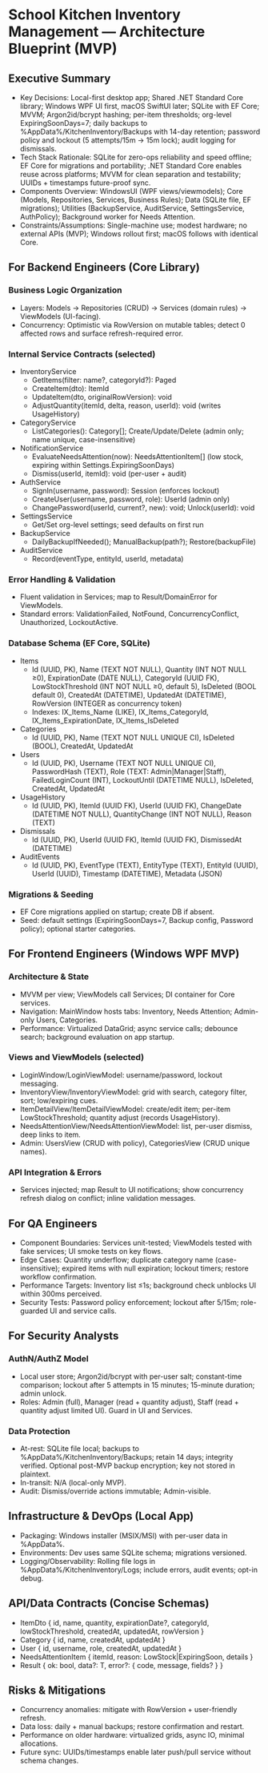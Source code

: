 # School Kitchen Inventory Management — Architecture Blueprint (MVP)

## Executive Summary
- Key Decisions: Local-first desktop app; Shared .NET Standard Core library; Windows WPF UI first, macOS SwiftUI later; SQLite with EF Core; MVVM; Argon2id/bcrypt hashing; per-item thresholds; org-level ExpiringSoonDays=7; daily backups to %AppData%/KitchenInventory/Backups with 14-day retention; password policy and lockout (5 attempts/15m → 15m lock); audit logging for dismissals.
- Tech Stack Rationale: SQLite for zero-ops reliability and speed offline; EF Core for migrations and portability; .NET Standard Core enables reuse across platforms; MVVM for clean separation and testability; UUIDs + timestamps future-proof sync.
- Components Overview: WindowsUI (WPF views/viewmodels); Core (Models, Repositories, Services, Business Rules); Data (SQLite file, EF migrations); Utilities (BackupService, AuditService, SettingsService, AuthPolicy); Background worker for Needs Attention.
- Constraints/Assumptions: Single-machine use; modest hardware; no external APIs (MVP); Windows rollout first; macOS follows with identical Core.

## For Backend Engineers (Core Library)
### Business Logic Organization
- Layers: Models → Repositories (CRUD) → Services (domain rules) → ViewModels (UI-facing).
- Concurrency: Optimistic via RowVersion on mutable tables; detect 0 affected rows and surface refresh-required error.

### Internal Service Contracts (selected)
- InventoryService
  - GetItems(filter: name?, categoryId?): Paged<ItemDto>
  - CreateItem(dto): ItemId
  - UpdateItem(dto, originalRowVersion): void
  - AdjustQuantity(itemId, delta, reason, userId): void (writes UsageHistory)
- CategoryService
  - ListCategories(): Category[]; Create/Update/Delete (admin only; name unique, case-insensitive)
- NotificationService
  - EvaluateNeedsAttention(now): NeedsAttentionItem[] (low stock, expiring within Settings.ExpiringSoonDays)
  - Dismiss(userId, itemId): void (per-user + audit)
- AuthService
  - SignIn(username, password): Session (enforces lockout)
  - CreateUser(username, password, role): UserId (admin only)
  - ChangePassword(userId, current?, new): void; Unlock(userId): void
- SettingsService
  - Get/Set org-level settings; seed defaults on first run
- BackupService
  - DailyBackupIfNeeded(); ManualBackup(path?); Restore(backupFile)
- AuditService
  - Record(eventType, entityId, userId, metadata)

### Error Handling & Validation
- Fluent validation in Services; map to Result<T>/DomainError for ViewModels.
- Standard errors: ValidationFailed, NotFound, ConcurrencyConflict, Unauthorized, LockoutActive.

### Database Schema (EF Core, SQLite)
- Items
  - Id (UUID, PK), Name (TEXT NOT NULL), Quantity (INT NOT NULL ≥0), ExpirationDate (DATE NULL), CategoryId (UUID FK), LowStockThreshold (INT NOT NULL ≥0, default 5), IsDeleted (BOOL default 0), CreatedAt (DATETIME), UpdatedAt (DATETIME), RowVersion (INTEGER as concurrency token)
  - Indexes: IX_Items_Name (LIKE), IX_Items_CategoryId, IX_Items_ExpirationDate, IX_Items_IsDeleted
- Categories
  - Id (UUID, PK), Name (TEXT NOT NULL UNIQUE CI), IsDeleted (BOOL), CreatedAt, UpdatedAt
- Users
  - Id (UUID, PK), Username (TEXT NOT NULL UNIQUE CI), PasswordHash (TEXT), Role (TEXT: Admin|Manager|Staff), FailedLoginCount (INT), LockoutUntil (DATETIME NULL), IsDeleted, CreatedAt, UpdatedAt
- UsageHistory
  - Id (UUID, PK), ItemId (UUID FK), UserId (UUID FK), ChangeDate (DATETIME NOT NULL), QuantityChange (INT NOT NULL), Reason (TEXT)
- Dismissals
  - Id (UUID, PK), UserId (UUID FK), ItemId (UUID FK), DismissedAt (DATETIME)
- AuditEvents
  - Id (UUID, PK), EventType (TEXT), EntityType (TEXT), EntityId (UUID), UserId (UUID), Timestamp (DATETIME), Metadata (JSON)

### Migrations & Seeding
- EF Core migrations applied on startup; create DB if absent.
- Seed: default settings (ExpiringSoonDays=7, Backup config, Password policy); optional starter categories.

## For Frontend Engineers (Windows WPF MVP)
### Architecture & State
- MVVM per view; ViewModels call Services; DI container for Core services.
- Navigation: MainWindow hosts tabs: Inventory, Needs Attention; Admin-only Users, Categories.
- Performance: Virtualized DataGrid; async service calls; debounce search; background evaluation on app startup.

### Views and ViewModels (selected)
- LoginWindow/LoginViewModel: username/password, lockout messaging.
- InventoryView/InventoryViewModel: grid with search, category filter, sort; low/expiring cues.
- ItemDetailView/ItemDetailViewModel: create/edit item; per-item LowStockThreshold; quantity adjust (records UsageHistory).
- NeedsAttentionView/NeedsAttentionViewModel: list, per-user dismiss, deep links to item.
- Admin: UsersView (CRUD with policy), CategoriesView (CRUD unique names).

### API Integration & Errors
- Services injected; map Result<T> to UI notifications; show concurrency refresh dialog on conflict; inline validation messages.

## For QA Engineers
- Component Boundaries: Services unit-tested; ViewModels tested with fake services; UI smoke tests on key flows.
- Edge Cases: Quantity underflow; duplicate category name (case-insensitive); expired items with null expiration; lockout timers; restore workflow confirmation.
- Performance Targets: Inventory list ≤1s; background check unblocks UI within 300ms perceived.
- Security Tests: Password policy enforcement; lockout after 5/15m; role-guarded UI and service calls.

## For Security Analysts
### AuthN/AuthZ Model
- Local user store; Argon2id/bcrypt with per-user salt; constant-time comparison; lockout after 5 attempts in 15 minutes; 15-minute duration; admin unlock.
- Roles: Admin (full), Manager (read + quantity adjust), Staff (read + quantity adjust limited UI). Guard in UI and Services.

### Data Protection
- At-rest: SQLite file local; backups to %AppData%/KitchenInventory/Backups; retain 14 days; integrity verified. Optional post-MVP backup encryption; key not stored in plaintext.
- In-transit: N/A (local-only MVP).
- Audit: Dismiss/override actions immutable; Admin-visible.

## Infrastructure & DevOps (Local App)
- Packaging: Windows installer (MSIX/MSI) with per-user data in %AppData%.
- Environments: Dev uses same SQLite schema; migrations versioned.
- Logging/Observability: Rolling file logs in %AppData%/KitchenInventory/Logs; include errors, audit events; opt-in debug.

## API/Data Contracts (Concise Schemas)
- ItemDto { id, name, quantity, expirationDate?, categoryId, lowStockThreshold, createdAt, updatedAt, rowVersion }
- Category { id, name, createdAt, updatedAt }
- User { id, username, role, createdAt, updatedAt }
- NeedsAttentionItem { itemId, reason: LowStock|ExpiringSoon, details }
- Result<T> { ok: bool, data?: T, error?: { code, message, fields? } }

## Risks & Mitigations
- Concurrency anomalies: mitigate with RowVersion + user-friendly refresh.
- Data loss: daily + manual backups; restore confirmation and restart.
- Performance on older hardware: virtualized grids, async IO, minimal allocations.
- Future sync: UUIDs/timestamps enable later push/pull service without schema changes.